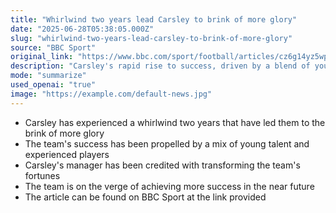 ```yaml
---
title: "Whirlwind two years lead Carsley to brink of more glory"
date: "2025-06-28T05:38:05.000Z"
slug: "whirlwind-two-years-lead-carsley-to-brink-of-more-glory"
source: "BBC Sport"
original_link: "https://www.bbc.com/sport/football/articles/cz6g14yz5wpo"
description: "Carsley's rapid rise to success, driven by a blend of youth and experience, has been credited to the transformative leadership of their manager, with the team poised for further achievements in the near future according to BBC Sport."
mode: "summarize"
used_openai: "true"
image: "https://example.com/default-news.jpg"
---
```


- Carsley has experienced a whirlwind two years that have led them to the brink of more glory
- The team's success has been propelled by a mix of young talent and experienced players
- Carsley's manager has been credited with transforming the team's fortunes
- The team is on the verge of achieving more success in the near future
- The article can be found on BBC Sport at the link provided
